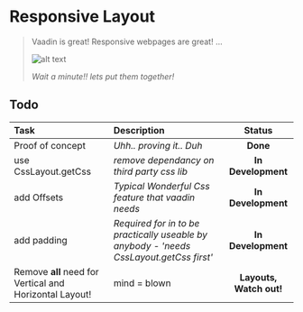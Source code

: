 Responsive Layout
===================

> Vaadin is great! Responsive webpages are great! ... 
> 
> ![alt text](http://emojipedia-us.s3.amazonaws.com/cache/e4/9e/e49e33767a64cf63310af3764fc60126.png "hey")
> 
>  *Wait a minute!! lets put them together!*







Todo
----------
| Task             | Description           | Status         |
| :--------------- | :-------------------- | :---:          |
| Proof of concept |  *Uhh.. proving it.. Duh*|   **Done**    |
| use CssLayout.getCss | *remove dependancy on third party css lib*|   **In Development**    |
| add Offsets |  *Typical Wonderful Css feature that vaadin needs*|   **In Development**    |
| add padding |  *Required for in to be practically useable by anybody - 'needs CssLayout.getCss first'*|   **In Development**    |
| Remove **all** need for Vertical and Horizontal Layout! | mind = blown |   **Layouts, Watch out!**    |


 
